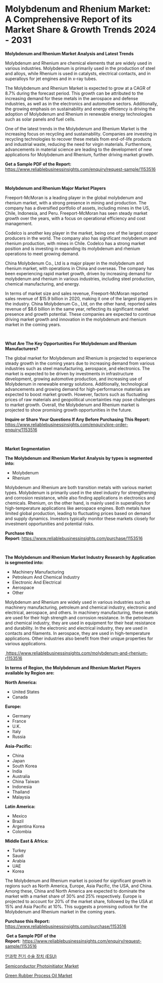 <p><h1>Molybdenum and Rhenium Market: A Comprehensive Report of its Market Share & Growth Trends 2024 - 2031</h1></p><p><strong>Molybdenum and Rhenium Market Analysis and Latest Trends</strong></p>
<p><p>Molybdenum and Rhenium are chemical elements that are widely used in various industries. Molybdenum is primarily used in the production of steel and alloys, while Rhenium is used in catalysts, electrical contacts, and in superalloys for jet engines and in x-ray tubes.</p><p>The Molybdenum and Rhenium Market is expected to grow at a CAGR of 8.7% during the forecast period. This growth can be attributed to the increasing demand for these metals in the aerospace and defense industries, as well as in the electronics and automotive sectors. Additionally, the growing emphasis on sustainability and energy efficiency is driving the adoption of Molybdenum and Rhenium in renewable energy technologies such as solar panels and fuel cells.</p><p>One of the latest trends in the Molybdenum and Rhenium Market is the increasing focus on recycling and sustainability. Companies are investing in recycling technologies to recover these metals from end-of-life products and industrial waste, reducing the need for virgin materials. Furthermore, advancements in material science are leading to the development of new applications for Molybdenum and Rhenium, further driving market growth.</p></p>
<p><strong>Get a Sample PDF of the Report:&nbsp;</strong> <a href="https://www.reliablebusinessinsights.com/enquiry/request-sample/1153516">https://www.reliablebusinessinsights.com/enquiry/request-sample/1153516</a></p>
<p>&nbsp;</p>
<p><strong>Molybdenum and Rhenium Major Market Players</strong></p>
<p><p>Freeport-McMoran is a leading player in the global molybdenum and rhenium market, with a strong presence in mining and production. The company has a diversified portfolio of assets, including mines in the US, Chile, Indonesia, and Peru. Freeport-McMoran has seen steady market growth over the years, with a focus on operational efficiency and cost management.</p><p>Codelco is another key player in the market, being one of the largest copper producers in the world. The company also has significant molybdenum and rhenium production, with mines in Chile. Codelco has a strong market position and is investing in expanding its molybdenum and rhenium operations to meet growing demand.</p><p>China Molybdenum Co., Ltd is a major player in the molybdenum and rhenium market, with operations in China and overseas. The company has been experiencing rapid market growth, driven by increasing demand for molybdenum and rhenium in various industries, including steel production, chemical manufacturing, and energy.</p><p>In terms of market size and sales revenue, Freeport-McMoran reported sales revenue of $15.9 billion in 2020, making it one of the largest players in the industry. China Molybdenum Co., Ltd, on the other hand, reported sales revenue of $8.6 billion in the same year, reflecting its significant market presence and growth potential. These companies are expected to continue driving market growth and innovation in the molybdenum and rhenium market in the coming years.</p></p>
<p>&nbsp;</p>
<p><strong>What Are The Key Opportunities For Molybdenum and Rhenium Manufacturers?</strong></p>
<p><p>The global market for Molybdenum and Rhenium is projected to experience steady growth in the coming years due to increasing demand from various industries such as steel manufacturing, aerospace, and electronics. The market is expected to be driven by investments in infrastructure development, growing automotive production, and increasing use of Molybdenum in renewable energy solutions. Additionally, technological advancements and growing demand for high-performance materials are expected to boost market growth. However, factors such as fluctuating prices of raw materials and geopolitical uncertainties may pose challenges to market growth. Overall, the Molybdenum and Rhenium market is projected to show promising growth opportunities in the future.</p></p>
<p><strong>Inquire or Share Your Questions If Any Before Purchasing This Report:</strong> <a href="https://www.reliablebusinessinsights.com/enquiry/pre-order-enquiry/1153516">https://www.reliablebusinessinsights.com/enquiry/pre-order-enquiry/1153516</a></p>
<p>&nbsp;</p>
<p><strong>Market Segmentation</strong></p>
<p><strong>The Molybdenum and Rhenium Market Analysis by types is segmented into:</strong></p>
<p><ul><li>Molybdenum</li><li>Rhenium</li></ul></p>
<p><p>Molybdenum and Rhenium are both transition metals with various market types. Molybdenum is primarily used in the steel industry for strengthening and corrosion resistance, while also finding applications in electronics and chemicals. Rhenium, on the other hand, is mainly used in superalloys for high-temperature applications like aerospace engines. Both metals have limited global production, leading to fluctuating prices based on demand and supply dynamics. Investors typically monitor these markets closely for investment opportunities and potential risks.</p></p>
<p><strong>Purchase this Report:&nbsp;</strong><a href="https://www.reliablebusinessinsights.com/purchase/1153516">https://www.reliablebusinessinsights.com/purchase/1153516</a></p>
<p>&nbsp;</p>
<p><strong>The Molybdenum and Rhenium Market Industry Research by Application is segmented into:</strong></p>
<p><ul><li>Machinery Manufacturing</li><li>Petroleum And Chemical Industry</li><li>Electronic And Electrical</li><li>Aerospace</li><li>Other</li></ul></p>
<p><p>Molybdenum and Rhenium are widely used in various industries such as machinery manufacturing, petroleum and chemical industry, electronic and electrical, aerospace, and others. In machinery manufacturing, these metals are used for their high strength and corrosion resistance. In the petroleum and chemical industry, they are used in equipment for their heat resistance and durability. In the electronic and electrical industry, they are used in contacts and filaments. In aerospace, they are used in high-temperature applications. Other industries also benefit from their unique properties for various applications.</p></p>
<p><a href="https://www.reliablebusinessinsights.com/molybdenum-and-rhenium-r1153516">&nbsp;https://www.reliablebusinessinsights.com/molybdenum-and-rhenium-r1153516</a></p>
<p><strong>In terms of Region, the Molybdenum and Rhenium Market Players available by Region are:</strong></p>
<p>
    <p> <strong> North America: </strong>
        <ul>
            <li>United States</li>
            <li>Canada</li>
        </ul>
        </p> 
    <p> <strong> Europe: </strong>
        <ul>
            <li>Germany</li>
            <li>France</li>
            <li>U.K.</li>
            <li>Italy</li>
            <li>Russia</li>
        </ul>
        </p> 
    <p> <strong> Asia-Pacific: </strong>
        <ul>
            <li>China</li>
            <li>Japan</li>
            <li>South Korea</li>
            <li>India</li>
            <li>Australia</li>
            <li>China Taiwan</li>
            <li>Indonesia</li>
            <li>Thailand</li>
            <li>Malaysia</li>
        </ul>
        </p> 
    <p> <strong> Latin America: </strong>
        <ul>
            <li>Mexico</li>
            <li>Brazil</li>
            <li>Argentina Korea</li>
            <li>Colombia</li>
        </ul>
        </p> 
    <p> <strong> Middle East & Africa: </strong>
        <ul>
            <li>Turkey</li>
            <li>Saudi</li>
            <li>Arabia</li>
            <li>UAE</li>
            <li>Korea</li>
        </ul>
    </p>
    </p>
<p><p>The Molybdenum and Rhenium market is poised for significant growth in regions such as North America, Europe, Asia Pacific, the USA, and China. Among these, China and North America are expected to dominate the market with a market share of 30% and 25% respectively. Europe is projected to account for 20% of the market share, followed by the USA at 15% and Asia Pacific at 10%. This suggests a promising outlook for the Molybdenum and Rhenium market in the coming years.</p></p>
<p><strong>Purchase this Report: </strong><a href="https://www.reliablebusinessinsights.com/purchase/1153516">https://www.reliablebusinessinsights.com/purchase/1153516</a></p>
<p>&nbsp;<strong>Get a Sample PDF of the Report:&nbsp;&nbsp;</strong><a href="https://www.reliablebusinessinsights.com/enquiry/request-sample/1153516">https://www.reliablebusinessinsights.com/enquiry/request-sample/1153516</a></p>
<p><strong></strong></p>
<p><p><a href="https://github.com/EthaWolf/Market-Research-Report-List-1/blob/main/9140639145996.md">안과학 전기 수술 장치 (ESU)</a></p><p><a href="https://github.com/gulaimolin/Market-Research-Report-List-5/blob/main/semiconductor-photoinitiator-market.md">Semiconductor Photoinitiator Market</a></p><p><a href="https://github.com/RoccoManning/Market-Research-Report-List-5/blob/main/green-rubber-process-oil-market.md">Green Rubber Process Oil Market</a></p></p>
